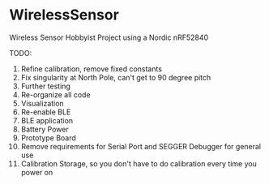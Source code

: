 # WirelessSensor
Wireless Sensor Hobbyist Project using a Nordic nRF52840

TODO:
1) Refine calibration, remove fixed constants
2) Fix singularity at North Pole, can't get to 90 degree pitch
3) Further testing
4) Re-organize all code
5) Visualization 
6) Re-enable BLE
7) BLE application
8) Battery Power
9) Prototype Board 
10) Remove requirements for Serial Port and SEGGER Debugger for general use
11) Calibration Storage, so you don't have to do calibration every time you power on

